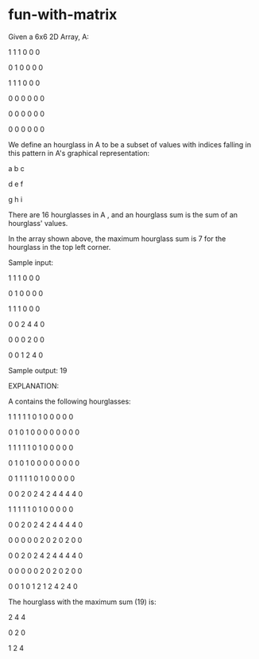 # fun-with-matrix

Given a 6x6 2D Array, A:

1  1  1  0  0  0

0  1  0  0  0  0

1  1  1  0  0  0

0  0  0  0  0  0

0  0  0  0  0  0

0  0  0  0  0  0


We define an hourglass in A to be a subset of values with indices falling in this pattern in A's graphical representation:

a  b  c

d  e  f

g  h  i

There are 16 hourglasses in A , and an hourglass sum is the sum of an hourglass' values.

In the array shown above, the maximum hourglass sum is 7 for the hourglass in the top left corner.

Sample input:

1  1  1  0  0  0

0  1  0  0  0  0

1  1  1  0  0  0

0  0  2  4  4  0

0  0  0  2  0  0

0  0  1  2  4  0

Sample output:
19

EXPLANATION:

A contains the following hourglasses:

1  1  1          1  1  0          1  0  0          0  0  0

0  1  0          1  0  0          0  0  0          0  0  0

1  1  1          1  1  0          1  0  0          0  0  0



0  1  0          1  0  0          0  0  0          0  0  0

0  1  1          1  1  0          1  0  0          0  0  0

0  0  2          0  2  4          2  4  4          4  4  0


1  1  1          1  1  0          1  0  0          0  0  0

0  0  2          0  2  4          2  4  4          4  4  0

0  0  0          0  0  2          0  2  0          2  0  0


0  0  2          0  2  4          2  4  4          4  4  0

0  0  0          0  0  2          0  2  0          2  0  0

0  0  1          0  1  2          1  2  4          2  4  0

The hourglass with the maximum sum (19) is:

2  4  4

0  2  0

1  2  4



